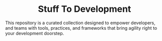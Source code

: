 <h1 align="center">Stuff To Development</h1>

This repository is a curated collection designed to empower developers, and teams with tools, practices, and frameworks that bring agility right to your development doorstep.
